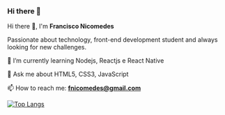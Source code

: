 ### Hi there 👋

Hi there 👋, I'm **Francisco Nicomedes**

Passionate about technology, front-end development student and always looking for new challenges.

🌱 I’m currently learning Nodejs, Reactjs e React Native

💬 Ask me about HTML5, CSS3, JavaScript

📫 How to reach me: **fnicomedes@gmail.com**

[![Top Langs](https://github-readme-stats.vercel.app/api/top-langs/?username=fnicom&layout=compact)](https://github.com/fnicom/github-readme-stats)
